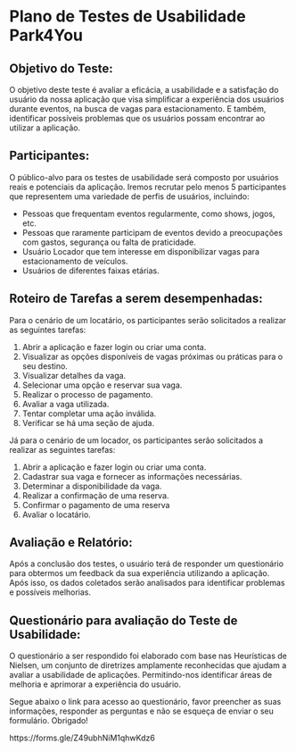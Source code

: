 # **Plano de Testes de Usabilidade Park4You**

## **Objetivo do Teste:**
O objetivo deste teste é avaliar a eficácia, a usabilidade e a satisfação do usuário da nossa aplicação que visa simplificar a experiência dos usuários durante eventos, na busca de vagas para estacionamento. E também, identificar possíveis problemas que os usuários possam encontrar ao utilizar a aplicação.


## **Participantes:**
O público-alvo para os testes de usabilidade será composto por usuários reais e potenciais da aplicação. Iremos recrutar pelo menos 5 participantes que representem uma variedade de perfis de usuários, incluindo:
* Pessoas que frequentam eventos regularmente, como shows, jogos, etc.
* Pessoas que raramente participam de eventos devido a preocupações com gastos, segurança ou falta de praticidade.
* Usuário Locador que tem interesse em disponibilizar vagas para estacionamento de veículos.
* Usuários de diferentes faixas etárias.


## **Roteiro de Tarefas a serem desempenhadas:**
Para o cenário de um locatário, os participantes serão solicitados a realizar as seguintes tarefas:
1. Abrir a aplicação e fazer login ou criar uma conta.
2. Visualizar as opções disponíveis de vagas próximas ou práticas para o seu destino.
3. Visualizar detalhes da vaga.
4. Selecionar uma opção e reservar sua vaga.
5. Realizar o processo de pagamento.
6. Avaliar a vaga utilizada.
7. Tentar completar uma ação inválida.
8. Verificar se há uma seção de ajuda.

Já para o cenário de um locador, os participantes serão solicitados a realizar as seguintes tarefas:
1.	Abrir a aplicação e fazer login ou criar uma conta.
2.	Cadastrar sua vaga e fornecer as informações necessárias.
3.	Determinar a disponibilidade da vaga.
4.	Realizar a confirmação de uma reserva.
5.	Confirmar o pagamento de uma reserva
6.	Avaliar o locatário.


## **Avaliação e Relatório:**
Após a conclusão dos testes, o usuário terá de responder um questionário para obtermos um feedback da sua experiência utilizando a aplicação. Após isso, os dados coletados serão analisados para identificar problemas e possíveis melhorias.


## **Questionário para avaliação do Teste de Usabilidade:**
O questionário a ser respondido foi elaborado com base nas Heurísticas de Nielsen, um conjunto de diretrizes amplamente reconhecidas que ajudam a avaliar a usabilidade de aplicações. Permitindo-nos identificar áreas de melhoria e aprimorar a experiência do usuário. 
<p>Segue abaixo o link para acesso ao questionário, favor preencher as suas informações, responder as perguntas e não se esqueça de enviar o seu formulário. Obrigado!
<p>https://forms.gle/Z49ubhNiM1qhwKdz6
